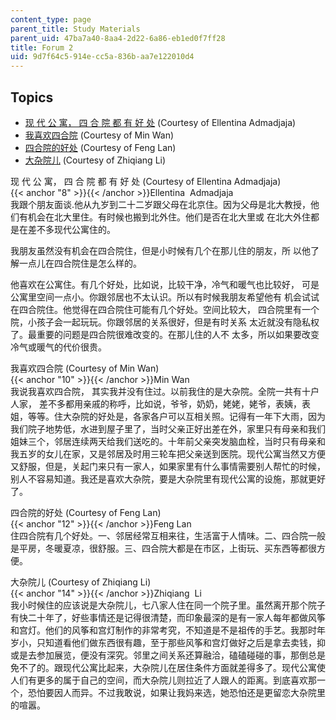 ```yaml
---
content_type: page
parent_title: Study Materials
parent_uid: 47ba7a40-8aa4-2d22-6a86-eb1ed0f7ff28
title: Forum 2
uid: 9d7f64c5-914e-cc5a-836b-aa7e122010d4
---
```


Topics
------

*   [现 代 公 寓， 四 合 院 都 有 好 处](#8) (Courtesy of Ellentina Admadjaja)
*   [我喜欢四合院](#10) (Courtesy of Min Wan)
*   [四合院的好处](#12) (Courtesy of Feng Lan)
*   [大杂院儿](#14) (Courtesy of Zhiqiang Li)

现 代 公 寓， 四 合 院 都 有 好 处 (Courtesy of Ellentina Admadjaja)  
{{< anchor "8" >}}{{< /anchor >}}Ellentina  Admadjaja  
我跟个朋友面谈.他从九岁到二十二岁跟父母在北京住。因为父母是北大教授，他们有机会在北大里住。有时候也搬到北外住。他们是否在北大里或 在北大外住都是在差不多现代公寓住的。  
  
我朋友虽然没有机会在四合院住，但是小时候有几个在那儿住的朋友，所 以他了解一点儿在四合院住是怎么样的。  
  
他喜欢在公寓住。有几个好处，比如说，比较干净，冷气和暖气也比较好， 可是公寓里空间一点小。你跟邻居也不太认识。所以有时候我朋友希望他有 机会试试在四合院住。他觉得在四合院住可能有几个好处。空间比较大， 四合院里有一个院，小孩子会一起玩玩。你跟邻居的关系很好，但是有时关系 太近就没有隐私权了。最重要的问题是四合院很难改变的。在那儿住的人不 太多，所以如果要改变冷气或暖气的代价很贵。

我喜欢四合院 (Courtesy of Min Wan)  
{{< anchor "10" >}}{{< /anchor >}}Min Wan   
我说我喜欢四合院， 其实我并没有住过。以前我住的是大杂院。全院一共有十户人家， 差不多都用亲戚的称呼，比如说，爷爷，奶奶，姥姥，姥爷，表姨，表姐，等等。住大杂院的好处是，各家各户可以互相关照。记得有一年下大雨，因为我们院子地势低，水进到屋子里了，当时父亲正好出差在外，家里只有母亲和我们姐妹三个，邻居连续两天给我们送吃的。十年前父亲突发脑血栓，当时只有母亲和我五岁的女儿在家，又是邻居及时用三轮车把父亲送到医院。现代公寓当然又方便又舒服，但是，关起门来只有一家人，如果家里有什么事情需要别人帮忙的时候，别人不容易知道。我还是喜欢大杂院，要是大杂院里有现代公寓的设施，那就更好了。

四合院的好处 (Courtesy of Feng Lan)  
{{< anchor "12" >}}{{< /anchor >}}Feng Lan   
住四合院有几个好处。一、邻居经常互相来往，生活富于人情味。二、四合院一般是平房，冬暖夏凉，很舒服。三、四合院大都是在市区，上街玩、买东西等都很方便。

大杂院儿 (Courtesy of Zhiqiang Li)  
{{< anchor "14" >}}{{< /anchor >}}Zhiqiang  Li   
我小时候住的应该说是大杂院儿，七八家人住在同一个院子里。虽然离开那个院子有快二十年了，好些事情还是记得很清楚，而印象最深的是有一家人每年都做风筝和宫灯。他们的风筝和宫灯制作的非常考究，不知道是不是祖传的手艺。我那时年岁小，只知道看他们做东西很有趣，至于那些风筝和宫灯做好之后是拿去卖钱，抑或是去参加展览，便没有深究。邻里之间关系还算融洽，磕磕碰碰的事，那倒总是免不了的。跟现代公寓比起来，大杂院儿在居住条件方面就差得多了。现代公寓使人们有更多的属于自己的空间，而大杂院儿则拉近了人跟人的距离。到底喜欢那一个，恐怕要因人而异。不过我敢说，如果让我妈来选，她恐怕还是更留恋大杂院里的喧嚣。